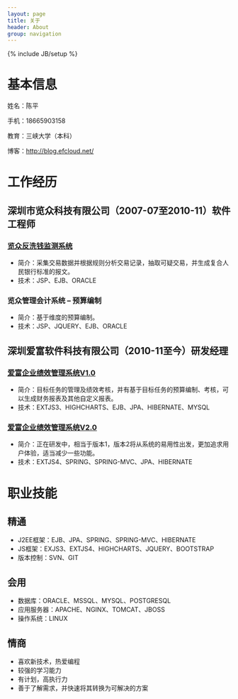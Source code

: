 ```yaml
---
layout: page
title: 关于 
header: About
group: navigation
---
```

{% include JB/setup %}

<h1>基本信息</h1>

<p>姓名：陈平</p>

<p>手机：18665903158</p>

<p>教育：三峡大学（本科）</p>

<p>博客：<a href="http://blog.efcloud.net/">http://blog.efcloud.net/</a></p>

<h1>工作经历</h1>

<h2>深圳市览众科技有限公司（2007-07至2010-11）软件工程师</h2>

<h3><a href="http://www.legion-tech.net/products6.html">览众反洗钱监测系统</a></h3>

<ul>
	<li>简介：采集交易数据并根据规则分析交易记录，抽取可疑交易，并生成复合人民银行标准的报文。</li>
	<li>技术：JSP、EJB、ORACLE</li>
</ul>

<h3>览众管理会计系统 &ndash; 预算编制</h3>

<ul>
	<li>简介：基于维度的预算编制。</li>
	<li>技术：JSP、JQUERY、EJB、ORACLE</li>
</ul>

<h2>深圳爱富软件科技有限公司（2010-11至今）研发经理</h2>

<h3><a href="http://www.aifusoft.com:6088/">爱富企业绩效管理系统V1.0</a></h3>

<ul>
	<li>简介：目标任务的管理及绩效考核，并有基于目标任务的预算编制、考核，可以生成财务报表及其他自定义报表。</li>
	<li>技术：EXTJS3、HIGHCHARTS、EJB、JPA、HIBERNATE、MYSQL</li>
</ul>

<h3><a href="http://www.aifusoft.com/target/">爱富企业绩效管理系统V2.0</a></h3>

<ul>
	<li>简介：正在研发中，相当于版本1，版本2将从系统的易用性出发，更加追求用户体验，适当减少一些功能。</li>
	<li>技术：EXTJS4、SPRING、SPRING-MVC、JPA、HIBERNATE</li>
</ul>

<h1>职业技能</h1>

<h2>精通</h2>

<ul>
	<li>J2EE框架：EJB、JPA、SPRING、SPRING-MVC、HIBERNATE</li>
	<li>JS框架：EXJS3、EXTJS4、HIGHCHARTS、JQUERY、BOOTSTRAP</li>
	<li>版本控制：SVN、GIT</li>
</ul>

<h2>会用</h2>

<ul>
	<li>数据库：ORACLE、MSSQL、MYSQL、POSTGRESQL</li>
	<li>应用服务器：APACHE、NGINX、TOMCAT、JBOSS</li>
	<li>操作系统：LINUX</li>
</ul>

<h2>情商</h2>

<ul>
	<li>喜欢新技术，热爱编程</li>
	<li>较强的学习能力</li>
	<li>有计划，高执行力</li>
	<li>善于了解需求，并快速将其转换为可解决的方案</li>
</ul>